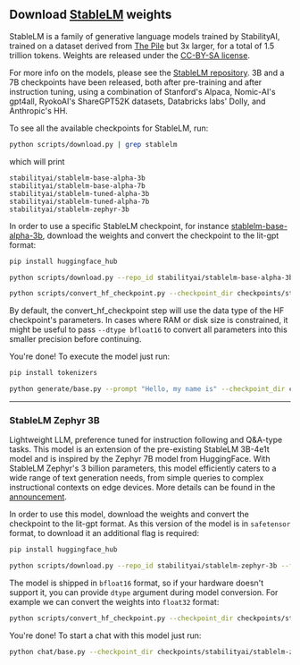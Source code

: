 ## Download [StableLM](https://github.com/Stability-AI/StableLM) weights

StableLM is a family of generative language models trained by StabilityAI, trained on a dataset derived from [The Pile](https://pile.eleuther.ai/) but 3x larger, for a total of 1.5 trillion tokens. Weights are released under the [CC-BY-SA license](https://creativecommons.org/licenses/by-sa/4.0).

For more info on the models, please see the [StableLM repository](https://github.com/Stability-AI/StableLM). 3B and a 7B checkpoints have been released, both after pre-training and after instruction tuning, using a combination of Stanford's Alpaca, Nomic-AI's gpt4all, RyokoAI's ShareGPT52K datasets, Databricks labs' Dolly, and Anthropic's HH.

To see all the available checkpoints for StableLM, run:

```bash
python scripts/download.py | grep stablelm
```

which will print

```text
stabilityai/stablelm-base-alpha-3b
stabilityai/stablelm-base-alpha-7b
stabilityai/stablelm-tuned-alpha-3b
stabilityai/stablelm-tuned-alpha-7b
stabilityai/stablelm-zephyr-3b
```

In order to use a specific StableLM checkpoint, for instance [stablelm-base-alpha-3b](http://huggingface.co/stabilityai/stablelm-base-alpha-3b), download the weights and convert the checkpoint to the lit-gpt format:

```bash
pip install huggingface_hub

python scripts/download.py --repo_id stabilityai/stablelm-base-alpha-3b

python scripts/convert_hf_checkpoint.py --checkpoint_dir checkpoints/stabilityai/stablelm-base-alpha-3b
```

By default, the convert_hf_checkpoint step will use the data type of the HF checkpoint's parameters. In cases where RAM
or disk size is constrained, it might be useful to pass `--dtype bfloat16` to convert all parameters into this smaller precision before continuing.

You're done! To execute the model just run:

```bash
pip install tokenizers

python generate/base.py --prompt "Hello, my name is" --checkpoint_dir checkpoints/stabilityai/stablelm-base-alpha-3b
```

------

### StableLM Zephyr 3B

Lightweight LLM, preference tuned for instruction following and Q&A-type tasks. This model is an extension of the pre-existing StableLM 3B-4e1t model and is inspired by the Zephyr 7B model from HuggingFace. With StableLM Zephyr's 3 billion parameters, this model efficiently caters to a wide range of text generation needs, from simple queries to complex instructional contexts on edge devices.
More details can be found in the [announcement](https://stability.ai/news/stablelm-zephyr-3b-stability-llm).

In order to use this model, download the weights and convert the checkpoint to the lit-gpt format. As this version of the model is in `safetensor` format, to download it an additional flag is required:


```bash
pip install huggingface_hub

python scripts/download.py --repo_id stabilityai/stablelm-zephyr-3b --from_safetensors=True
```

The model is shipped in `bfloat16` format, so if your hardware doesn't support it, you can provide `dtype` argument during model conversion. For example we can convert the weights into `float32` format:

```bash
python scripts/convert_hf_checkpoint.py --checkpoint_dir checkpoints/stabilityai/stablelm-zephyr-3b --dtype float32
```

You're done! To start a chat with this model just run:

```bash
python chat/base.py --checkpoint_dir checkpoints/stabilityai/stablelm-zephyr-3b
```
